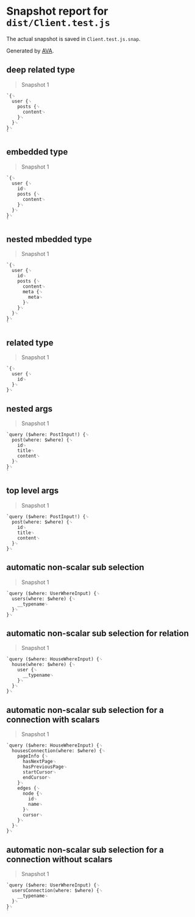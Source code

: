 # Snapshot report for `dist/Client.test.js`

The actual snapshot is saved in `Client.test.js.snap`.

Generated by [AVA](https://ava.li).

## deep related type

> Snapshot 1

    `{␊
      user {␊
        posts {␊
          content␊
        }␊
      }␊
    }␊
    `

## embedded type

> Snapshot 1

    `{␊
      user {␊
        id␊
        posts {␊
          content␊
        }␊
      }␊
    }␊
    `

## nested mbedded type

> Snapshot 1

    `{␊
      user {␊
        id␊
        posts {␊
          content␊
          meta {␊
            meta␊
          }␊
        }␊
      }␊
    }␊
    `

## related type

> Snapshot 1

    `{␊
      user {␊
        id␊
      }␊
    }␊
    

## nested args

> Snapshot 1

    `query ($where: PostInput!) {␊
      post(where: $where) {␊
        id␊
        title␊
        content␊
      }␊
    }␊
    `

## top level args

> Snapshot 1

    `query ($where: PostInput!) {␊
      post(where: $where) {␊
        id␊
        title␊
        content␊
      }␊
    }␊
    

## automatic non-scalar sub selection

> Snapshot 1

    `query ($where: UserWhereInput) {␊
      users(where: $where) {␊
        __typename␊
      }␊
    }␊
    

## automatic non-scalar sub selection for relation

> Snapshot 1

    `query ($where: HouseWhereInput) {␊
      house(where: $where) {␊
        user {␊
          __typename␊
        }␊
      }␊
    }␊
    

## automatic non-scalar sub selection for a connection with scalars

> Snapshot 1

    `query ($where: HouseWhereInput) {␊
      housesConnection(where: $where) {␊
        pageInfo {␊
          hasNextPage␊
          hasPreviousPage␊
          startCursor␊
          endCursor␊
        }␊
        edges {␊
          node {␊
            id␊
            name␊
          }␊
          cursor␊
        }␊
      }␊
    }␊
    

## automatic non-scalar sub selection for a connection without scalars

> Snapshot 1

    `query ($where: UserWhereInput) {␊
      usersConnection(where: $where) {␊
        __typename␊
      }␊
    }␊
    `